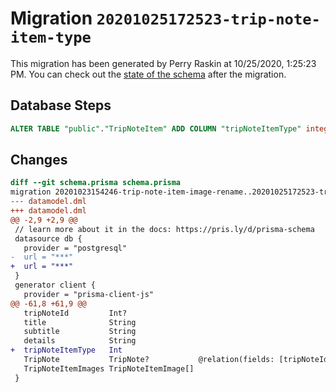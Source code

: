 # Migration `20201025172523-trip-note-item-type`

This migration has been generated by Perry Raskin at 10/25/2020, 1:25:23 PM.
You can check out the [state of the schema](./schema.prisma) after the migration.

## Database Steps

```sql
ALTER TABLE "public"."TripNoteItem" ADD COLUMN "tripNoteItemType" integer   NOT NULL 
```

## Changes

```diff
diff --git schema.prisma schema.prisma
migration 20201023154246-trip-note-item-image-rename..20201025172523-trip-note-item-type
--- datamodel.dml
+++ datamodel.dml
@@ -2,9 +2,9 @@
 // learn more about it in the docs: https://pris.ly/d/prisma-schema
 datasource db {
   provider = "postgresql"
-  url = "***"
+  url = "***"
 }
 generator client {
   provider = "prisma-client-js"
@@ -61,8 +61,9 @@
   tripNoteId         Int?
   title              String
   subtitle           String
   details            String
+  tripNoteItemType   Int
   TripNote           TripNote?           @relation(fields: [tripNoteId], references: [id])
   TripNoteItemImages TripNoteItemImage[]
 }
```


